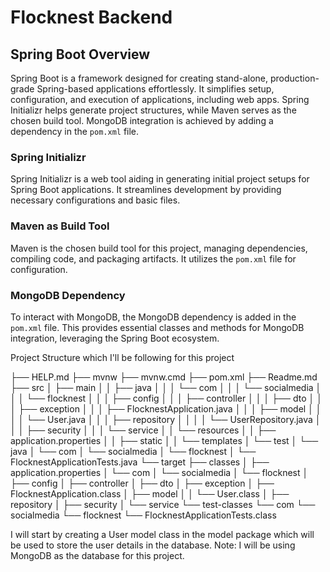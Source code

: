 <!-- MD041/first-line-heading/first-line-h1: First line in a file should be a top-level heading -->

# Flocknest Backend

## Spring Boot Overview

Spring Boot is a framework designed for creating stand-alone, production-grade Spring-based applications effortlessly. It simplifies setup, configuration, and execution of applications, including web apps. Spring Initializr helps generate project structures, while Maven serves as the chosen build tool. MongoDB integration is achieved by adding a dependency in the `pom.xml` file.

### Spring Initializr

Spring Initializr is a web tool aiding in generating initial project setups for Spring Boot applications. It streamlines development by providing necessary configurations and basic files.

### Maven as Build Tool

Maven is the chosen build tool for this project, managing dependencies, compiling code, and packaging artifacts. It utilizes the `pom.xml` file for configuration.

### MongoDB Dependency

To interact with MongoDB, the MongoDB dependency is added in the `pom.xml` file. This provides essential classes and methods for MongoDB integration, leveraging the Spring Boot ecosystem.

Project Structure which I'll be following for this project

├── HELP.md
├── mvnw
├── mvnw.cmd
├── pom.xml
├── Readme.md
├── src
│ ├── main
│ │ ├── java
│ │ │ └── com
│ │ │ └── socialmedia
│ │ │ └── flocknest
│ │ │ ├── config
│ │ │ ├── controller
│ │ │ ├── dto
│ │ │ ├── exception
│ │ │ ├── FlocknestApplication.java
│ │ │ ├── model
│ │ │ │ └── User.java
│ │ │ ├── repository
│ │ │ │ └── UserRepository.java
│ │ │ ├── security
│ │ │ └── service
│ │ └── resources
│ │ ├── application.properties
│ │ ├── static
│ │ └── templates
│ └── test
│ └── java
│ └── com
│ └── socialmedia
│ └── flocknest
│ └── FlocknestApplicationTests.java
└── target
├── classes
│ ├── application.properties
│ └── com
│ └── socialmedia
│ └── flocknest
│ ├── config
│ ├── controller
│ ├── dto
│ ├── exception
│ ├── FlocknestApplication.class
│ ├── model
│ │ └── User.class
│ ├── repository
│ ├── security
│ └── service
└── test-classes
└── com
└── socialmedia
└── flocknest
└── FlocknestApplicationTests.class

I will start by creating a User model class in the model package which will be used to store the user details in the database.
Note: I will be using MongoDB as the database for this project.
